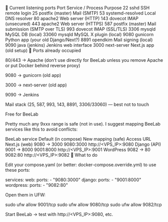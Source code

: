📡 Current listening ports
Port	Service / Process	Purpose
22	sshd	SSH remote login
25	postfix (master)	Mail (SMTP)
53	systemd-resolved	Local DNS resolver
80	apache2	Web server (HTTP)
143	dovecot	IMAP (unsecured)
443	apache2	Web server (HTTPS)
587	postfix (master)	Mail submission (SMTP over TLS)
993	dovecot	IMAP (SSL/TLS)
3306	mysqld	MySQL DB (local)
33060	mysqld	MySQL X plugin (local)
9080	gunicorn	Python app (your old Django/Next?)
8891	opendkim	Mail signing (local)
9090	java (jenkins)	Jenkins web interface
3000	next-server	Next.js app (old setup)
🚫 Ports already occupied

80/443 → Apache (don’t use directly for BeeLab unless you remove Apache or put Docker behind reverse proxy)

9080 → gunicorn (old app)

3000 → next-server (old app)

9090 → Jenkins

Mail stack (25, 587, 993, 143, 8891, 3306/33060) — best not to touch


Free for BeeLab

Pretty much any 9xxx range is safe (not in use).
I suggest mapping BeeLab services like this to avoid conflicts:

BeeLab service	Default (in compose)	New mapping (safe)	Access URL
Next.js (web)	9080 → 3000	9080:3000	http://<VPS_IP>:9080
Django (API)	9001 → 8000	9001:8000	http://<VPS_IP>:9001
WordPress	9082 → 80	9082:80	http://<VPS_IP>:9082
🔧 What to do

Edit your compose.yaml (or better: docker-compose.override.yml) to use these ports:

services:
  web:
    ports:
      - "9080:3000"
  django:
    ports:
      - "9001:8000"
  wordpress:
    ports:
      - "9082:80"


Open them in UFW:

sudo ufw allow 9001/tcp
sudo ufw allow 9080/tcp
sudo ufw allow 9082/tcp


Start BeeLab → test with http://<VPS_IP>:9080, etc.

